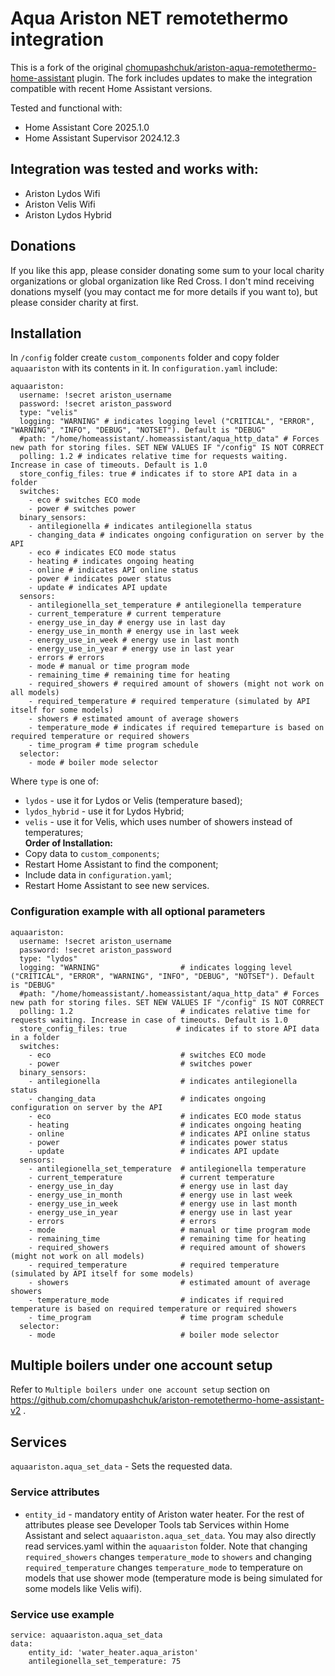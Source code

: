 # Aqua Ariston NET remotethermo integration

This is a fork of the original [chomupashchuk/ariston-aqua-remotethermo-home-assistant](https://github.com/chomupashchuk/ariston-aqua-remotethermo-home-assistant) plugin. The fork includes updates to make the integration compatible with recent Home Assistant versions.

Tested and functional with:
* Home Assistant Core 2025.1.0
* Home Assistant Supervisor 2024.12.3

## Integration was tested and works with:
- Ariston Lydos Wifi
- Ariston Velis Wifi
- Ariston Lydos Hybrid

## Donations
If you like this app, please consider donating some sum to your local charity organizations or global organization like Red Cross. I don't mind receiving donations myself (you may contact me for more details if you want to), but please consider charity at first.

## Installation
In `/config` folder create `custom_components` folder and copy folder `aquaariston` with its contents in it. In `configuration.yaml` include:
```
aquaariston:
  username: !secret ariston_username
  password: !secret ariston_password
  type: "velis"
  logging: "WARNING" # indicates logging level ("CRITICAL", "ERROR", "WARNING", "INFO", "DEBUG", "NOTSET"). Default is "DEBUG"
  #path: "/home/homeassistant/.homeassistant/aqua_http_data" # Forces new path for storing files. SET NEW VALUES IF "/config" IS NOT CORRECT
  polling: 1.2 # indicates relative time for requests waiting. Increase in case of timeouts. Default is 1.0
  store_config_files: true # indicates if to store API data in a folder
  switches:
    - eco # switches ECO mode
    - power # switches power
  binary_sensors:
    - antilegionella # indicates antilegionella status
    - changing_data # indicates ongoing configuration on server by the API
    - eco # indicates ECO mode status
    - heating # indicates ongoing heating
    - online # indicates API online status
    - power # indicates power status
    - update # indicates API update
  sensors:
    - antilegionella_set_temperature # antilegionella temperature
    - current_temperature # current temperature
    - energy_use_in_day # energy use in last day
    - energy_use_in_month # energy use in last week
    - energy_use_in_week # energy use in last month
    - energy_use_in_year # energy use in last year
    - errors # errors
    - mode # manual or time program mode
    - remaining_time # remaining time for heating
    - required_showers # required amount of showers (might not work on all models)
    - required_temperature # required temperature (simulated by API itself for some models)
    - showers # estimated amount of average showers
    - temperature_mode # indicates if required temeparture is based on required temperature or required showers
    - time_program # time program schedule
  selector:
    - mode # boiler mode selector
```
Where `type` is one of:
- `lydos` - use it for Lydos or Velis (temperature based);
- `lydos_hybrid` - use it for Lydos Hybrid;
- `velis` - use it for Velis, which uses number of showers instead of temperatures; <br/>
  **Order of Installation:**
- Copy data to `custom_components`;
- Restart Home Assistant to find the component;
- Include data in `configuration.yaml`;
- Restart Home Assistant to see new services.

### Configuration example with all optional parameters
```
aquaariston:
  username: !secret ariston_username
  password: !secret ariston_password
  type: "lydos"
  logging: "WARNING"                  # indicates logging level ("CRITICAL", "ERROR", "WARNING", "INFO", "DEBUG", "NOTSET"). Default is "DEBUG"
  #path: "/home/homeassistant/.homeassistant/aqua_http_data" # Forces new path for storing files. SET NEW VALUES IF "/config" IS NOT CORRECT
  polling: 1.2                        # indicates relative time for requests waiting. Increase in case of timeouts. Default is 1.0
  store_config_files: true           # indicates if to store API data in a folder
  switches:
    - eco                             # switches ECO mode
    - power                           # switches power
  binary_sensors:
    - antilegionella                  # indicates antilegionella status
    - changing_data                   # indicates ongoing configuration on server by the API
    - eco                             # indicates ECO mode status
    - heating                         # indicates ongoing heating
    - online                          # indicates API online status
    - power                           # indicates power status
    - update                          # indicates API update
  sensors:
    - antilegionella_set_temperature  # antilegionella temperature
    - current_temperature             # current temperature
    - energy_use_in_day               # energy use in last day
    - energy_use_in_month             # energy use in last week
    - energy_use_in_week              # energy use in last month
    - energy_use_in_year              # energy use in last year
    - errors                          # errors
    - mode                            # manual or time program mode
    - remaining_time                  # remaining time for heating
    - required_showers                # required amount of showers (might not work on all models)
    - required_temperature            # required temperature (simulated by API itself for some models)
    - showers                         # estimated amount of average showers
    - temperature_mode                # indicates if required temperature is based on required temperature or required showers
    - time_program                    # time program schedule
  selector:
    - mode                            # boiler mode selector
```

## Multiple boilers under one account setup
Refer to `Multiple boilers under one account setup` section on https://github.com/chomupashchuk/ariston-remotethermo-home-assistant-v2 .

## Services
`aquaariston.aqua_set_data` - Sets the requested data.

### Service attributes
- `entity_id` - mandatory entity of Ariston water heater. For the rest of attributes please see Developer Tools tab Services within Home Assistant and select `aquaariston.aqua_set_data`. You may also directly read services.yaml within the `aquaariston` folder. Note that changing `required_showers` changes `temperature_mode` to `showers` and changing `required_temperature` changes `temperature_mode` to temperature on models that use shower mode (temperature mode is being simulated for some models like Velis wifi).

### Service use example
```
service: aquaariston.aqua_set_data
data:
    entity_id: 'water_heater.aqua_ariston'
    antilegionella_set_temperature: 75
```